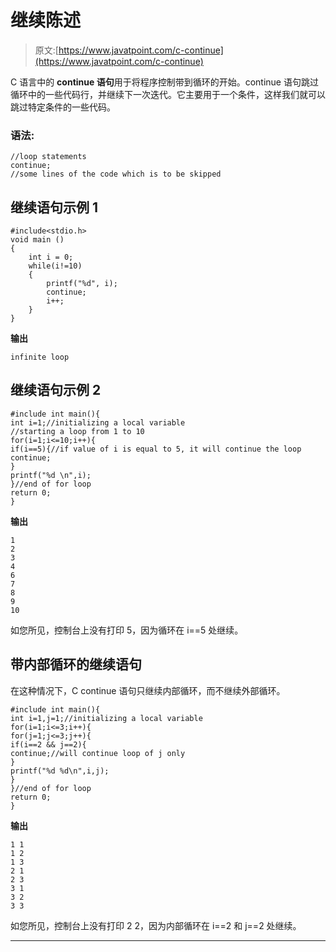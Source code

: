 # 继续陈述

> 原文:[https://www.javatpoint.com/c-continue](https://www.javatpoint.com/c-continue)

C 语言中的 **continue 语句**用于将程序控制带到循环的开始。continue 语句跳过循环中的一些代码行，并继续下一次迭代。它主要用于一个条件，这样我们就可以跳过特定条件的一些代码。

### 语法:

```
//loop statements
continue;
//some lines of the code which is to be skipped

```

## 继续语句示例 1

```
#include<stdio.h>
void main ()
{
	int i = 0; 
	while(i!=10)
	{
		printf("%d", i); 
		continue; 
		i++;
	}
}

```

**输出**

```
infinite loop

```

## 继续语句示例 2

```
#include int main(){
int i=1;//initializing a local variable     
//starting a loop from 1 to 10  
for(i=1;i<=10;i++){    
if(i==5){//if value of i is equal to 5, it will continue the loop  
continue;  
}  
printf("%d \n",i);  
}//end of for loop  
return 0;
} 
```

**输出**

```
1
2
3
4
6
7
8
9
10

```

如您所见，控制台上没有打印 5，因为循环在 i==5 处继续。

## 带内部循环的继续语句

在这种情况下，C continue 语句只继续内部循环，而不继续外部循环。

```
#include int main(){
int i=1,j=1;//initializing a local variable  
for(i=1;i<=3;i++){    
for(j=1;j<=3;j++){  
if(i==2 && j==2){  
continue;//will continue loop of j only  
}  
printf("%d %d\n",i,j);  
}  
}//end of for loop  
return 0;
} 
```

**输出**

```
1 1
1 2
1 3
2 1
2 3
3 1
3 2
3 3

```

如您所见，控制台上没有打印 2 2，因为内部循环在 i==2 和 j==2 处继续。

* * *